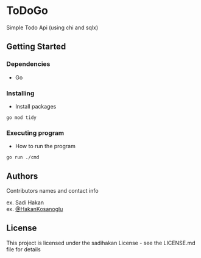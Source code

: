 # ToDoGo

Simple Todo Api (using chi and sqlx)

## Getting Started

### Dependencies

* Go

### Installing

* Install packages

```
go mod tidy
```

### Executing program

* How to run the program

```
go run ./cmd
```


## Authors

Contributors names and contact info

ex. Sadi Hakan  
ex. [@HakanKosanoglu](http://hakankosanoglu.com)


## License

This project is licensed under the sadihakan License - see the LICENSE.md file for details


